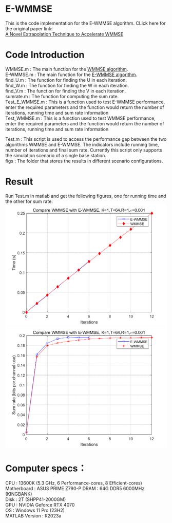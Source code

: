 # E-WMMSE
This is the code implementation for the E-WMMSE algorithm.
CLick here for the original paper link:  
[A Novel Extrapolation Technique to Accelerate WMMSE](https://ieeexplore.ieee.org/document/10096806)  
# Code Introduction
WMMSE.m : The main function for the [WMMSE algorithm](https://ieeexplore.ieee.org/document/5756489/).  
E-WMMSE.m : The main function for the [E-WMMSE algorithm](https://ieeexplore.ieee.org/document/10096806).    
find_U.m : The function for finding the U in each iteration.  
find_W.m : The function for finding the W in each iteration.  
find_V.m : The function for finding the V in each iteration.   
sumrate.m : The function for computing the sum rate.  
Test_E_WMMSE.m : This is a function used to test E-WMMSE performance, enter the required parameters and the function would return the number of iterations, running time and sum rate information  
Test_WMMSE.m : This is a function used to test WMMSE performance, enter the required parameters and the function would return the number of iterations, running time and sum rate information  

Test.m : This script is used to access the performance gap between the two algorithms WMMSE and E-WMMSE. The indicators include running time, number of iterations and final sum rate. Currently this script only supports the simulation scenario of a single base station.  
figs : The folder that stores the results in different scenario configurations.  
# Result
Run Test.m in matlab and get the following figures, one for running time and the other for sum rate:  
![Running time comparison](/figs/result1.png)  
![Sum rate comparison](/figs/result2.png)  

# Computer specs：
CPU : 13600K (5.3 GHz, 6 Performance-cores, 8 Efficient-cores)  
Motherboard : ASUS PRIME Z790-P
DRAM : 64G DDR5 6000MHz (KINGBANK)  
Disk : 2T (SHPP41-2000GM)  
GPU : NVIDIA Geforce RTX 4070    
OS : Windows 11 Pro (23H2)  
MATLAB Version : R2023a  

